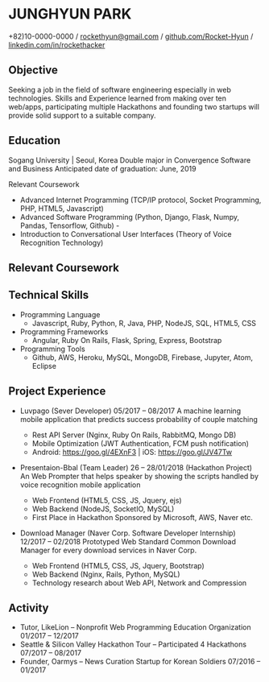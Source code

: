 # JUNGHYUN PARK  
+82)10-0000-0000 / rockethyun@gmail.com / [github.com/Rocket-Hyun](github.com/Rocket-Hyun) / [linkedin.com/in/rockethacker](linkedin.com/in/rockethacker)

## Objective

Seeking a job in the field of software engineering especially in web technologies. Skills and Experience learned from making over ten web/apps, participating multiple Hackathons and founding two startups will provide solid support to a suitable company.


## Education

Sogang University | Seoul, Korea
Double major in Convergence Software and Business
Anticipated date of graduation: June, 2019  

Relevant Coursework
- Advanced Internet Programming (TCP/IP protocol, Socket Programming, PHP, HTML5, Javascript)
- Advanced Software Programming (Python, Django, Flask, Numpy, Pandas, Tensorflow, Github) -
- Introduction to Conversational User Interfaces  (Theory of Voice Recognition Technology)


## Relevant Coursework



## Technical Skills

- Programming Language  
  - Javascript, Ruby, Python, R, Java, PHP, NodeJS, SQL, HTML5, CSS
- Programming Frameworks  
  - Angular, Ruby On Rails, Flask, Spring, Express, Bootstrap
- Programming Tools  
  - Github, AWS, Heroku, MySQL, MongoDB, Firebase, Jupyter, Atom, Eclipse

## Project Experience

- Luvpago (Sever Developer) 05/2017 – 08/2017
  A machine learning mobile application that predicts success probability of couple matching
  - Rest API Server (Nginx, Ruby On Rails, RabbitMQ, Mongo DB)
  - Mobile Optimization (JWT Authentication, FCM push notification)
  * Android: https://goo.gl/4EXnF3  |  iOS: https://goo.gl/JV47Tw

- Presentaion-Bbal (Team Leader)  26 – 28/01/2018 (Hackathon Project)
  An Web Prompter that helps speaker by showing the scripts handled by voice recognition mobile application
  - Web Frontend (HTML5, CSS, JS, Jquery, ejs)
  - Web Backend (NodeJS, SocketIO, MySQL)
  * First Place in Hackathon Sponsored by Microsoft, AWS, Naver etc.


- Download Manager (Naver Corp. Software Developer Internship)  12/2017 – 02/2018
  Prototyped Web Standard Common Download Manager for every download services in Naver Corp.
  - Web Frontend (HTML5, CSS, JS, Jquery, Bootstrap)
  - Web Backend (Nginx, Rails, Python, MySQL)
  - Technology research about Web API, Network and Compression


## Activity

- Tutor, LikeLion – Nonprofit Web Programming Education Organization 01/2017 – 12/2017
- Seattle & Silicon Valley Hackathon Tour – Participated 4 Hackathons 07/2017 – 08/2017
- Founder, Oarmys – News Curation Startup for Korean Soldiers 07/2016 – 01/2017
